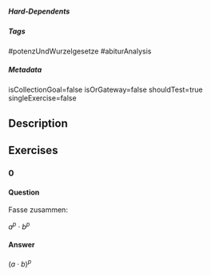 ##### Hard-Dependents 

##### Tags 
#potenzUndWurzelgesetze
#abiturAnalysis
##### Metadata 
isCollectionGoal=false
isOrGateway=false
shouldTest=true
singleExercise=false
## Description 
 
## Exercises 
### 0 
#### Question 
Fasse zusammen:

$a^p\cdot b^p$
#### Answer 
$(a\cdot b)^p$
